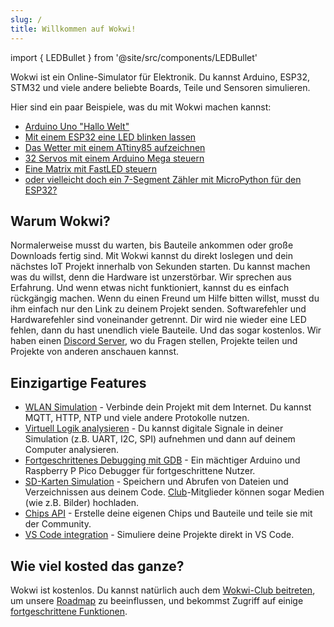 ```yaml
---
slug: /
title: Willkommen auf Wokwi!
---
```


import { LEDBullet } from '@site/src/components/LEDBullet'

Wokwi ist ein Online-Simulator für Elektronik. Du kannst Arduino, ESP32, STM32 und viele andere beliebte Boards, Teile und Sensoren simulieren.

Hier sind ein paar Beispiele, was du mit Wokwi machen kannst:

- [Arduino Uno "Hallo Welt"](https://wokwi.com/projects/322062421191557714)
- [Mit einem ESP32 eine LED blinken lassen](https://wokwi.com/projects/305566932847821378)
- [Das Wetter mit einem ATtiny85 aufzeichnen](https://wokwi.com/projects/292900020514980360)
- [32 Servos mit einem Arduino Mega steuern](https://wokwi.com/projects/305336312628511297)
- [Eine Matrix mit FastLED steuern](https://wokwi.com/projects/320579687608746578)
- [oder vielleicht doch ein 7-Segment Zähler mit MicroPython für den ESP32?](https://wokwi.com/projects/300210834979684872)

## Warum Wokwi?

<LEDBullet title="Lege direkt los">
  Normalerweise musst du warten, bis Bauteile ankommen oder große Downloads fertig sind. Mit Wokwi kannst du direkt loslegen und dein nächstes IoT Projekt innerhalb von Sekunden starten.
</LEDBullet>

<LEDBullet title="Fehler sind kein Problem" color="green">
  Du kannst machen was du willst, denn die Hardware ist unzerstörbar. Wir sprechen aus Erfahrung. Und wenn etwas nicht funktioniert, kannst du es einfach rückgängig machen.
</LEDBullet>

<LEDBullet title="Hilfe holen ist sehr einfach" color="yellow">
  Wenn du einen Freund um Hilfe bitten willst, musst du ihm einfach nur den Link zu deinem Projekt senden.
</LEDBullet>

<LEDBullet title="Du kannst deinem Code vertrauen" color="blue">
  Softwarefehler und Hardwarefehler sind voneinander getrennt.
</LEDBullet>

<LEDBullet title="Unbegrenzte Hardware" color="orange">
  Dir wird nie wieder eine LED fehlen, dann du hast unendlich viele Bauteile. Und das sogar kostenlos.
</LEDBullet>

<LEDBullet title="Freundliche Community" color="purple">
  Wir haben einen  <a href="https://wokwi.com/discord">Discord Server</a>, wo du Fragen stellen, Projekte teilen und Projekte von anderen anschauen kannst.
</LEDBullet>

## Einzigartige Features

- [WLAN Simulation](guides/esp32-wifi) - Verbinde dein Projekt mit dem Internet. Du kannst MQTT, HTTP, NTP und viele andere Protokolle nutzen.
- [Virtuell Logik analysieren](guides/logic-analyzer) - Du kannst digitale Signale in deiner Simulation (z.B. UART, I2C, SPI) aufnehmen und dann auf deinem Computer analysieren.
- [Fortgeschrittenes Debugging mit GDB](gdb-debugging) - Ein mächtiger Arduino und Raspberry P Pico Debugger für fortgeschrittene Nutzer.
- [SD-Karten Simulation](parts/wokwi-microsd-card) - Speichern und Abrufen von Dateien und Verzeichnissen aus deinem Code. [Club](getting-started/wokwi-club)-Mitglieder können sogar Medien (wie z.B. Bilder) hochladen.
- [Chips API](chips-api/getting-started) - Erstelle deine eigenen Chips und Bauteile und teile sie mit der Community.
- [VS Code integration](vscode/getting-started) - Simuliere deine Projekte direkt in VS Code.

## Wie viel kosted das ganze?

Wokwi ist kostenlos. Du kannst natürlich auch dem [Wokwi-Club beitreten](https://wokwi.com/club), um unsere [Roadmap](https://wokwi.com/features) zu beeinflussen, und bekommst Zugriff auf einige [fortgeschrittene Funktionen](getting-started/wokwi-club).
